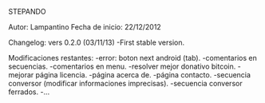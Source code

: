 STEPANDO

Autor: Lampantino
Fecha de inicio: 22/12/2012

Changelog:
vers 0.2.0 (03/11/13)
	-First stable version.

Modificaciones restantes:
-error: boton next android (tab).
-comentarios en secuencias.
-comentarios en menu.
-resolver mejor donativo bitcoin.
-mejorar página licencia.
-página acerca de.
-página contacto.
-secuencia conversor (modificar informaciones imprecisas).
-secuencia conversor ferrados.
-...
